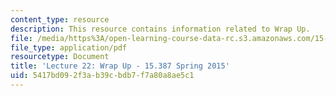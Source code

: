 ```yaml
---
content_type: resource
description: This resource contains information related to Wrap Up.
file: /media/https%3A/open-learning-course-data-rc.s3.amazonaws.com/15-387-entrepreneurial-sales-spring-2015/5417bd092f3ab39cbdb7f7a80a8ae5c1_MIT15_387S15_Lecture22.pdf
file_type: application/pdf
resourcetype: Document
title: 'Lecture 22: Wrap Up - 15.387 Spring 2015'
uid: 5417bd09-2f3a-b39c-bdb7-f7a80a8ae5c1
---
```

